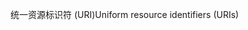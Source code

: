 <span data-ttu-id="5a1c9-101">统一资源标识符 (URI)</span><span class="sxs-lookup"><span data-stu-id="5a1c9-101">Uniform resource identifiers (URIs)</span></span>